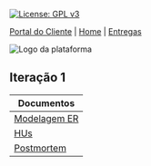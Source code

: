 [![License: GPL v3](https://img.shields.io/badge/License-GPLv3-blue.svg)](https://www.gnu.org/licenses/gpl-3.0)



[Portal do Cliente](https://github.com/aplneto/medmapper/wiki) | [Home](https://github.com/aplneto/medmapper) | 
[Entregas](/docs/entregas/iterations.md)


![Logo da plataforma](
https://raw.githubusercontent.com/aplneto/projeto_ES/master/.idv/logotmp200x200.png
"Logo do Projeto")

## Iteração 1

|    Documentos | 
|----------|
| [Modelagem ER](/docs/entregas/iteration1/erdplus-diagram.png) | 
| [HUs](/docs/entregas/iteration1/user_stories.md) | 
| [Postmortem](/docs/entregas/iteration1/postmortem.md)| 

